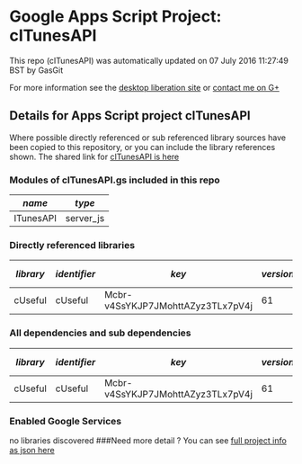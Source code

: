 # Google Apps Script Project: cITunesAPI
This repo (cITunesAPI) was automatically updated on 07 July 2016 11:27:49 BST by GasGit

For more information see the [desktop liberation site](http://ramblings.mcpher.com/Home/excelquirks/drivesdk/gettinggithubready "desktop liberation") or [contact me on G+](https://plus.google.com/+BruceMcpherson "Bruce McPherson - GDE")
## Details for Apps Script project cITunesAPI
Where possible directly referenced or sub referenced library sources have been copied to this repository, or you can include the library references shown. 
The shared link for [cITunesAPI is here](https://script.google.com/d/1FeGYcGKYcUQf6X1ips7yOJPKx7k7H9APqcpp5eDeJngJcbK-bLiIRw-F/edit?usp=sharing "open in the GAS IDE")

### Modules of cITunesAPI.gs included in this repo
*name*|*type*
--- | --- 
ITunesAPI| server_js
### Directly referenced libraries
*library*|*identifier*|*key*|*version*|*dev mode*|*source*|
--- | --- | --- | --- | --- | --- 
cUseful| cUseful|Mcbr-v4SsYKJP7JMohttAZyz3TLx7pV4j|61|no|[here](libraries/cUseful "library source")
### All dependencies and sub dependencies
*library*|*identifier*|*key*|*version*|*dev mode*|*source*|
--- | --- | --- | --- | --- | --- 
cUseful| cUseful|Mcbr-v4SsYKJP7JMohttAZyz3TLx7pV4j|61|no|[here](libraries/cUseful "library source")
### Enabled Google Services
no libraries discovered
###Need more detail ?
You can see [full project info as json here](info.json)
